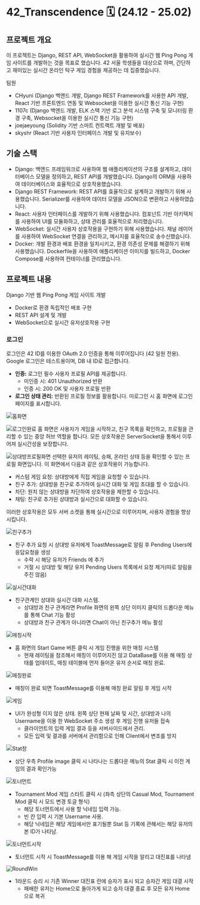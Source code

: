 # 42_Transcendence 🗓️ (24.12 - 25.02)

## 프로젝트 개요

이 프로젝트는 Django, REST API, WebSocket을 활용하여 실시간 웹 Ping Pong 게임 사이트를 개발하는 것을 목표로 했습니다. 42 서울 학생들을 대상으로 하며, 간단하고 재미있는 실시간 온라인 탁구 게임 경험을 제공하는 데 집중했습니다.

팀원

* CHyuni (Django 백엔드 개발, Django REST Framework를 사용한 API 개발, React 기반 프론트엔드 연동 및 Websocket을 이용한 실시간 통신 기능 구현)
* 1107c (Django 백엔드 개발, ELK 스택 기반 로그 분석 시스템 구축 및 모니터링 환경 구축, Websocket을 이용한 실시간 통신 기능 구현)
* joejaeyoung (Solidity 기반 스마트 컨트랙트 개발 및 배포)
* skyshr (React 기반 사용자 인터페이스 개발 및 유지보수)

## 기술 스택

* Django: 백엔드 프레임워크로 사용하여 웹 애플리케이션의 구조를 설계하고, 데이터베이스 모델을 정의하고, REST API를 개발했습니다. Django의 ORM을 사용하여 데이터베이스와 효율적으로 상호작용했습니다.
* Django REST Framework: REST API를 효율적으로 설계하고 개발하기 위해 사용했습니다. Serializer를 사용하여 데이터 모델을 JSON으로 변환하고 사용하였습니다.
* React: 사용자 인터페이스를 개발하기 위해 사용했습니다. 컴포넌트 기반 아키텍처를 사용하여 UI를 모듈화하고, 상태 관리를 효율적으로 처리했습니다.
* WebSocket: 실시간 사용자 상호작용을 구현하기 위해 사용했습니다. 채널 레이어를 사용하여 WebSocket 연결을 관리하고, 메시지를 효율적으로 송수신했습니다.
* Docker: 개발 환경과 배포 환경을 일치시키고, 환경 의존성 문제를 해결하기 위해 사용했습니다. Dockerfile을 사용하여 애플리케이션 이미지를 빌드하고, Docker Compose를 사용하여 컨테이너를 관리했습니다.

## 프로젝트 내용
Django 기반 웹 Ping Pong 게임 사이트 개발

* Docker로 환경 독립적인 배포 구현
* REST API 설계 및 개발
* WebSocket으로 실시간 유저상호작용 구현

### 로그인

로그인은 42 ID를 이용한 OAuth 2.0 인증을 통해 이루어집니다 (42 일원 전용). Google 로그인은 테스트용이며, DB 내 ID로 접근합니다.

*   **인증:** 로그인 필수 사용자 프로필 API를 제공합니다.
    *   미인증 시: 401 Unauthorized 반환
    *   인증 시: 200 OK 및 사용자 프로필 반환
*   **로그인 상태 관리:** 반환된 프로필 정보를 활용합니다. 미로그인 시 홈 화면에 로그인 페이지를 표시합니다.

![홈화면](./image/home.png)

![로그인완료](./image/0.png)
홈 화면은 사용자가 게임을 시작하고, 친구 목록을 확인하고, 프로필을 관리할 수 있는 중앙 허브 역할을 합니다. 모든 상호작용은 ServerSocket을 통해서 이루어져 실시간성을 보장합니다.

![상대방프로필화면](./image/1.png)
선택한 유저의 레이팅, 승패, 온라인 상태 등을 확인할 수 있는 프로필 화면입니다. 이 화면에서 다음과 같은 상호작용이 가능합니다.
<ul>
    <li>커스텀 게임 요청: 상대방에게 직접 게임을 요청할 수 있습니다.</li>
    <li>친구 추가: 상대방을 친구로 추가하여 실시간 대화 및 게임 초대를 할 수 있습니다.</li>
    <li>차단: 원치 않는 상대방을 차단하여 상호작용을 제한할 수 있습니다.</li>
    <li>채팅: 친구로 추가된 상대방과 실시간으로 대화할 수 있습니다.</li>
</ul>
이러한 상호작용은 모두 서버 소켓을 통해 실시간으로 이루어지며, 사용자 경험을 향상시킵니다.

![친구추가](./image/2.png)
<ul>
    <li>친구 추가 요청 시 상대방 유저에게 ToastMessage로 알림 후 Pending Users에 응답요청을 생성
        <ul>
            <li>수락 시 해당 유저가 Friends 에 추가</li>
            <li>거절 시 상대방 및 해당 유저 Pending Users 목록에서 요청 제거(따로 알림을 주진 않음)</li>
        </ul>
    </li>
</ul>

![실시간대화](./image/3.png)
<ul>
    <li>친구관계인 상대와 실시간 대화 시스템.
        <ul>
            <li>상대방과 친구 관계라면 Profile 화면의 왼쪽 상단 이미지 클릭의 드롭다운 메뉴를 통해 Chat 기능 활성</li>
            <li>상대방과 친구 관계가 아니라면 Chat이 아닌 친구추가 메뉴 활성</li>
        </ul>
    </li>
</ul>

![매칭시작](./image/4.png)
<ul>
    <li>홈 화면의 Start Game 버튼 클릭 시 게임 진행을 위한 매칭 시스템
        <ul>
            <li>현재 레이팅을 참조해서 매칭이 이루어지진 않고 DataBase를 이용 해 매칭 상태를 업데이트, 매칭 테이블에 먼저 들어온 유저 순서로 매칭 완료.</li>
        </ul>
    </li>
</ul>

![매칭완료](./image/5.png)
<ul>
    <li>매칭이 완료 되면 ToastMessage를 이용해 매칭 완료 알림 후 게임 시작</li>
</ul>

![게임](./image/6.png)
<ul>
    <li>UI가 완성형 이지 않은 상태. 왼쪽 상단 현재 날짜 및 시간, 상대방과 나의 Username을 이용 한 WebSocket 주소 생성 후 게임 진행 유저들 접속
        <ul>
            <li>클라이언트의 입력 게임 결과 등을 서버사이드에서 관리.</li>
            <li>모든 입력 및 결과를 서버에서 관리함으로 인해 Client에서 변조를 방지</li>
        </ul>
    </li>
</ul>

![Stat창](./image/7.png)
<ul>
    <li>상단 우측 Profile image 클릭 시 나타나는 드롭다운 메뉴의 Stat 클릭 시 이전 게임의 결과 확인가능</li>
</ul>

![토너먼트](./image/8.png)
<ul>
    <li>Tournament Mod 게임 스타트 클릭 시 (좌측 상단의 Casual Mod, Tournament Mod 클릭 시 모드 변경 토글 형식)
        <ul>
            <li>해당 토너먼트에서 사용 할 닉네임 입력 가능.</li>
            <li>빈 칸 입력 시 기본 Username 사용.</li>
            <li>해당 닉네임은 해당 게임에서만 표기될뿐 Stat 등 기록에 관해서는 해당 유저의 본 ID가 나타남.</li>
        </ul>
    </li>
</ul>

![토너먼트시작](./image/9.png)
<ul>
    <li>토너먼트 시작 시 ToastMessage를 이용 해 게임 시작을 알리고 대진표를 나타냄</li>
</ul>

![RoundWin](./image/10.png)
<ul>
    <li>1라운드 승리 시 기존 Winner 대진표 란에 승자가 표시 되고 승자간 게임 대결 시작
        <ul>
            <li>패배한 유저는 Home으로 돌아가게 되고 승자 대결 종료 후 모든 유저 Home으로 복귀</ul>
        </ul>
    </li>
</ul>